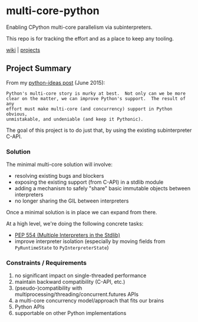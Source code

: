 # multi-core-python
Enabling CPython multi-core parallelism via subinterpreters.

This repo is for tracking the effort and as a place to keep any tooling.

[wiki](https://github.com/ericsnowcurrently/multi-core-python/wiki) | [projects](https://github.com/ericsnowcurrently/multi-core-python/projects)

## Project Summary

From my [python-ideas post](https://mail.python.org/pipermail/python-ideas/2015-June/034177.html) (June 2015):

    Python's multi-core story is murky at best.  Not only can we be more
    clear on the matter, we can improve Python's support.  The result of any
    effort must make multi-core (and concurrency) support in Python obvious,
    unmistakable, and undeniable (and keep it Pythonic).

The goal of this project is to do just that, by using the existing subinterpreter C-API.

### Solution

The minimal multi-core solution will involve:

* resolving existing bugs and blockers
* exposing the existing support (from C-API) in a stdlib module
* adding a mechanism to safely "share" basic immutable objects between interpreters
* no longer sharing the GIL between interpreters

Once a minimal solution is in place we can expand from there.

At a high level, we're doing the following concrete tasks:

* [PEP 554 (Multiple Interpreters in the Stdlib)](https://www.python.org/dev/peps/pep-0554/)
* improve interpreter isolation (especially by moving fields from `PyRuntimeState` to `PyInterpreterState`)

### Constraints / Requirements

1. no significant impact on single-threaded performance
1. maintain backward compatibility (C-API, etc.)
1. (pseudo-)compatibility with multiprocessing/threading/concurrent.futures APIs
1. a multi-core concurrency model/approach that fits our brains
1. Python APIs
1. supportable on other Python implementations
